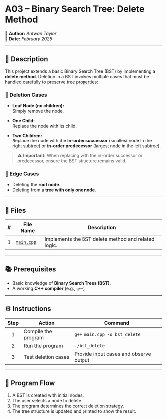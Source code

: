 # A03 – Binary Search Tree: Delete Method

**👤 Author:** *Antwan Taylor*  
**📅 Date:** *February 2025*

---

## 📝 Description  
This project extends a basic Binary Search Tree (BST) by implementing a **delete method**. Deletion in a BST involves multiple cases that must be handled carefully to preserve tree properties:

### 📌 Deletion Cases
- **Leaf Node (no children):**  
  Simply remove the node.
  
- **One Child:**  
  Replace the node with its child.
  
- **Two Children:**  
  Replace the node with the **in-order successor** (smallest node in the right subtree) or **in-order predecessor** (largest node in the left subtree).

> ⚠️ **Important:** When replacing with the in-order successor or predecessor, ensure the BST structure remains valid.

### 🔄 Edge Cases
- Deleting the **root node**.
- Deleting from a **tree with only one node**.

---

## 📁 Files

| # | File Name                    | Description                                           |
|:-:|------------------------------|-------------------------------------------------------|
| 1 | [`main.cpp`](./main.cpp)     | Implements the BST delete method and related logic.  |

---

## 📚 Prerequisites
- Basic knowledge of **Binary Search Trees (BST)**.
- A working **C++ compiler** (e.g., `g++`).

---

## ⚙️ Instructions

| Step | Action                  | Command                                |
|:----:|-------------------------|----------------------------------------|
| 1    | Compile the program     | `g++ main.cpp -o bst_delete`           |
| 2    | Run the program         | `./bst_delete`                         |
| 3    | Test deletion cases     | Provide input cases and observe output |

---

## 🔄 Program Flow

1. A BST is created with initial nodes.
2. The user selects a node to delete.
3. The program determines the correct deletion strategy.
4. The tree structure is updated and printed to show the result.
